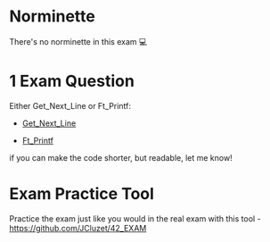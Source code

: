 # Norminette

There's no norminette in this exam 💻

# 1 Exam Question

Either Get_Next_Line or Ft_Printf:

- [Get_Next_Line](https://github.com/myagjz/42-Exam_Rank_03/tree/main/get_next_line)

- [Ft_Printf](https://github.com/myagjz/42-Exam_Rank_03/tree/main/ft_printf) 

if you can make the code shorter, but readable, let me know!

# Exam Practice Tool

Practice the exam just like you would in the real exam with this tool - https://github.com/JCluzet/42_EXAM
